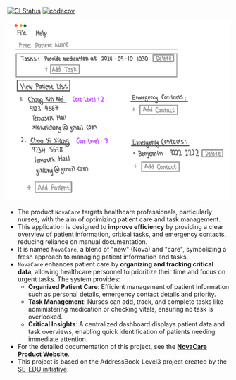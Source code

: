 [![CI Status](https://github.com/AY2425S1-CS2103T-F15-1/tp/workflows/Java%20CI/badge.svg)](https://github.com/AY2425S1-CS2103T-F15-1/tp/actions)
[![codecov](https://codecov.io/gh/AY2425S1-CS2103T-F15-1/tp/graph/badge.svg?token=RD8J2QZCMC)](https://codecov.io/gh/AY2425S1-CS2103T-F15-1/tp)

![Ui](docs/images/Ui.png)

* The product `NovaCare` targets healthcare professionals, particularly nurses, with the aim of optimizing patient care and task management. 
* This application is designed to **improve efficiency** by providing a clear overview of patient information, critical tasks, and emergency contacts, reducing reliance on manual documentation.
* It is named `NovaCare`, a blend of "new" (Nova) and "care", symbolizing a fresh approach to managing patient information and tasks.
* `NovaCare` enhances patient care by **organizing and tracking critical data**, allowing healthcare personnel to prioritize their time and focus on urgent tasks. The system provides:
  * **Organized Patient Care**: Efficient management of patient information such as personal details, emergency contact details and priority.
  * **Task Management**: Nurses can add, track, and complete tasks like administering medication or checking vitals, ensuring no task is overlooked.
  * **Critical Insights**: A centralized dashboard displays patient data and task overviews, enabling quick identification of patients needing immediate attention.
* For the detailed documentation of this project, see the **[NovaCare Product Website](https://ay2425s1-cs2103t-f15-1.github.io/tp/)**.
* This project is based on the AddressBook-Level3 project created by the [SE-EDU initiative](https://se-education.org).
